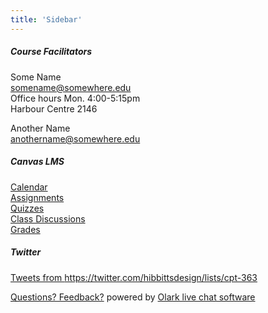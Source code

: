 ```yaml
---
title: 'Sidebar'
---
```


##### Course Facilitators
Some Name  
<somename@somewhere.edu>   
Office hours Mon. 4:00-5:15pm  
Harbour Centre 2146  

Another Name  
<anothername@somewhere.edu>  

##### Canvas LMS
[Calendar](https://canvas.sfu.ca/calendar)  
[Assignments](https://canvas.sfu.ca/courses/25492/assignments)  
[Quizzes](https://canvas.sfu.ca/courses/25492/quizzes)  
[Class Discussions](https://canvas.sfu.ca/courses/25492/discussion_topics)  
[Grades](https://canvas.sfu.ca/grades)  

##### Twitter
<a class="twitter-timeline" href="https://twitter.com/hibbittsdesign/lists/cpt-363" data-widget-id="684866063188676608" data-chrome="noscrollbar">Tweets from https://twitter.com/hibbittsdesign/lists/cpt-363</a>
<script>!function(d,s,id){var js,fjs=d.getElementsByTagName(s)[0],p=/^http:/.test(d.location)?'http':'https';if(!d.getElementById(id)){js=d.createElement(s);js.id=id;js.src=p+"://platform.twitter.com/widgets.js";fjs.parentNode.insertBefore(js,fjs);}}(document,"script","twitter-wjs");</script>

<!-- begin olark code -->
<script data-cfasync="false" type='text/javascript'>/*<![CDATA[*/window.olark||(function(c){var f=window,d=document,l=f.location.protocol=="https:"?"https:":"http:",z=c.name,r="load";var nt=function(){
f[z]=function(){
(a.s=a.s||[]).push(arguments)};var a=f[z]._={
},q=c.methods.length;while(q--){(function(n){f[z][n]=function(){
f[z]("call",n,arguments)}})(c.methods[q])}a.l=c.loader;a.i=nt;a.p={
0:+new Date};a.P=function(u){
a.p[u]=new Date-a.p[0]};function s(){
a.P(r);f[z](r)}f.addEventListener?f.addEventListener(r,s,false):f.attachEvent("on"+r,s);var ld=function(){function p(hd){
hd="head";return["<",hd,"></",hd,"><",i,' onl' + 'oad="var d=',g,";d.getElementsByTagName('head')[0].",j,"(d.",h,"('script')).",k,"='",l,"//",a.l,"'",'"',"></",i,">"].join("")}var i="body",m=d[i];if(!m){
return setTimeout(ld,100)}a.P(1);var j="appendChild",h="createElement",k="src",n=d[h]("div"),v=n[j](d[h](z)),b=d[h]("iframe"),g="document",e="domain",o;n.style.display="none";m.insertBefore(n,m.firstChild).id=z;b.frameBorder="0";b.id=z+"-loader";if(/MSIE[ ]+6/.test(navigator.userAgent)){
b.src="javascript:false"}b.allowTransparency="true";v[j](b);try{
b.contentWindow[g].open()}catch(w){
c[e]=d[e];o="javascript:var d="+g+".open();d.domain='"+d.domain+"';";b[k]=o+"void(0);"}try{
var t=b.contentWindow[g];t.write(p());t.close()}catch(x){
b[k]=o+'d.write("'+p().replace(/"/g,String.fromCharCode(92)+'"')+'");d.close();'}a.P(2)};ld()};nt()})({
loader: "static.olark.com/jsclient/loader0.js",name:"olark",methods:["configure","extend","declare","identify"]});
/* custom configuration goes here (www.olark.com/documentation) */
olark.identify('5063-6869762-10-7418');/*]]>*/</script><noscript><a href="https://www.olark.com/site/5063-6869762-10-7418/contact" title="Contact us" target="_blank">Questions? Feedback?</a> powered by <a href="http://www.olark.com?welcome" title="Olark live chat software">Olark live chat software</a></noscript>
<!-- end olark code -->
